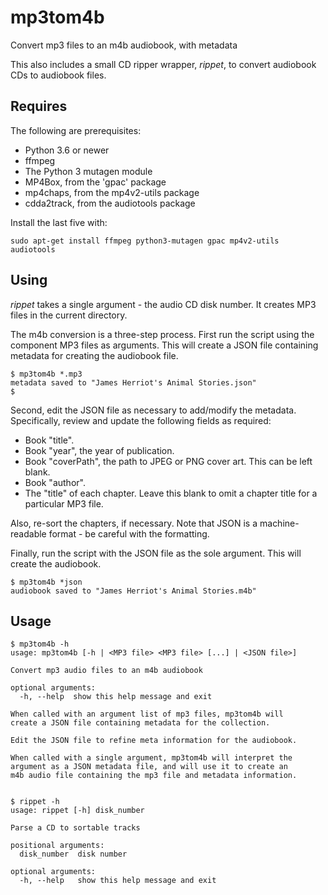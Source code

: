 # mp3tom4b
Convert mp3 files to an m4b audiobook, with metadata

This also includes a small CD ripper wrapper, _rippet_, to convert audiobook CDs to audiobook files.

## Requires

The following are prerequisites:

* Python 3.6 or newer
* ffmpeg
* The Python 3 mutagen module
* MP4Box, from the 'gpac' package
* mp4chaps, from the mp4v2-utils package
* cdda2track, from the audiotools package

Install the last five with:

    sudo apt-get install ffmpeg python3-mutagen gpac mp4v2-utils audiotools

## Using

_rippet_ takes a single argument - the audio CD disk number. It creates MP3 files in the current directory.

The m4b conversion is a three-step process. First run the script using the component MP3 files as arguments. This will create a JSON file containing metadata for creating the audiobook file.

    $ mp3tom4b *.mp3
    metadata saved to "James Herriot's Animal Stories.json"
    $

Second, edit the JSON file as necessary to add/modify the metadata. Specifically, review and update the following fields as required:

* Book "title".
* Book "year", the year of publication.
* Book "coverPath", the path to JPEG or PNG cover art. This can be left blank.
* Book "author".
* The "title" of each chapter. Leave this blank to omit a chapter title for
a particular MP3 file.

Also, re-sort the chapters, if necessary. Note that JSON is a machine-readable format - be careful with the
formatting.

Finally, run the script with the JSON file as the sole argument. This will create the audiobook.

    $ mp3tom4b *json
    audiobook saved to "James Herriot's Animal Stories.m4b"

## Usage

    $ mp3tom4b -h
    usage: mp3tom4b [-h | <MP3 file> <MP3 file> [...] | <JSON file>]
    
    Convert mp3 audio files to an m4b audiobook
    
    optional arguments:
      -h, --help  show this help message and exit
    
    When called with an argument list of mp3 files, mp3tom4b will
    create a JSON file containing metadata for the collection.
    
    Edit the JSON file to refine meta information for the audiobook.
    
    When called with a single argument, mp3tom4b will interpret the
    argument as a JSON metadata file, and will use it to create an
    m4b audio file containing the mp3 file and metadata information.


    $ rippet -h
    usage: rippet [-h] disk_number
    
    Parse a CD to sortable tracks
    
    positional arguments:
      disk_number  disk number
    
    optional arguments:
      -h, --help   show this help message and exit

